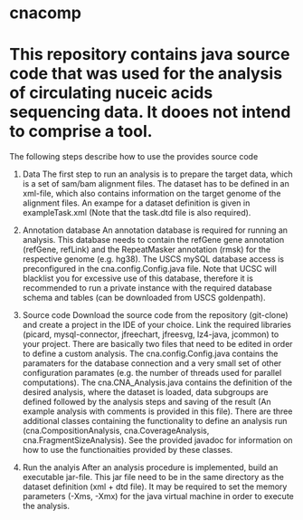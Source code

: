 # cnacomp
# This repository contains java source code that was used for the analysis of circulating nuceic acids sequencing data. It dooes not intend to comprise a tool.

The following steps describe how to use the provides source code

1. Data
The first step to run an analysis is to prepare the target data, which is a set of sam/bam alignment files. The dataset has to be defined in an xml-file, which also contains information on the target genome of the alignment files.
An exampe for a dataset definition is given in exampleTask.xml (Note that the task.dtd file is also required).

2. Annotation database
An annotation database is required for running an analysis. This database needs to contain the refGene gene annotation (refGene, refLink) and the RepeatMasker annotation (rmsk) for the respective genome (e.g. hg38). The USCS mySQL database access is preconfigured in the cna.config.Config.java file. Note that UCSC will blacklist you for excessive use of this database, therefore it is recommended to run a private instance with the required database schema and tables (can be downloaded from USCS goldenpath).

3. Source code
Download the source code from the repository (git-clone) and create a project in the IDE of your choice.
Link the required libraries (picard, mysql-connector, jfreechart, jfreesvg, lz4-java, jcommon) to your project.
There are basically two files that need to be edited in order to define a custom analysis.
The cna.config.Config.java contains the paramaters for the database connection and a very small set of other configuration paramates (e.g. the number of threads used for parallel computations).
The cna.CNA_Analysis.java contains the definition of the desired analysis, where the dataset is loaded, data subgroups are defined followed by the analysis steps and saving of the result (An example analysis with comments is provided in this file). There are three additional classes containing the functionality to define an analysis run (cna.CompositionAnalysis, cna.CoverageAnalysis, cna.FragmentSizeAnalysis). See the provided javadoc for information on how to use the functionaities provided by these classes.

4. Run the analyis
After an analysis procedure is implemented, build an executable jar-file. This jar file need to be in the same directory as the dataset definition (xml + dtd file). It may be required to set the memory parameters (-Xms, -Xmx) for the java virtual machine in order to execute the analysis. 

